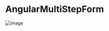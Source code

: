 # AngularMultiStepForm

![image](https://github.com/user-attachments/assets/d6453ccf-9fd1-46e9-97e2-4d080e65f61c)
